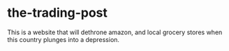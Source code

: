 # the-trading-post
 This is a website that will dethrone amazon, and local grocery stores when this country plunges into a depression.
